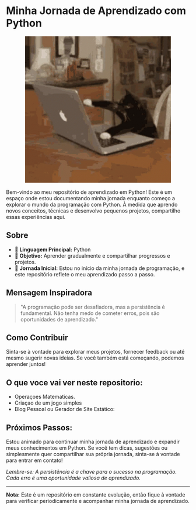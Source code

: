 # Minha Jornada de Aprendizado com  Python

  <p align="center">
  <img width="400" src="tenor.gif" alt="cattocode">
</p>


Bem-vindo ao meu repositório de aprendizado em Python! Este é um espaço onde estou documentando minha jornada enquanto começo a explorar o mundo da programação com Python. À medida que aprendo novos conceitos, técnicas e desenvolvo pequenos projetos, compartilho essas experiências aqui.

## Sobre

- 🐍 **Linguagem Principal:** Python 
- 🚀 **Objetivo:** Aprender gradualmente e compartilhar progressos e projetos.
- 🌱 **Jornada Inicial:** Estou no início da minha jornada de programação, e este repositório reflete o meu aprendizado passo a passo.

## Mensagem Inspiradora

> "A programação pode ser desafiadora, mas a persistência é fundamental. Não tenha medo de cometer erros, pois são oportunidades de aprendizado."

## Como Contribuir

Sinta-se à vontade para explorar meus projetos, fornecer feedback ou até mesmo sugerir novas ideias. Se você também está começando, podemos aprender juntos!

## O que voce vai ver neste repositorio:

- Operaçoes Matematicas.                                                                                                                                                            
- Criaçao de um jogo simples 
- Blog Pessoal ou Gerador de Site Estático:


## Próximos Passos:

Estou animado para continuar minha jornada de aprendizado e expandir meus conhecimentos em Python. Se você tem dicas, sugestões ou simplesmente quer compartilhar sua própria jornada, sinta-se à vontade para entrar em contato!

_Lembre-se: A persistência é a chave para o sucesso na programação. Cada erro é uma oportunidade valiosa de aprendizado._

---

**Nota:** Este é um repositório em constante evolução, então fique à vontade para verificar periodicamente e acompanhar minha jornada de aprendizado.


